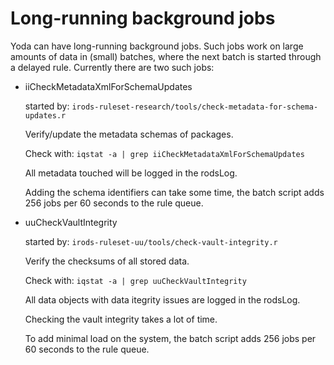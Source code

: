 # Long-running background jobs
Yoda can have long-running background jobs. Such jobs work on large amounts of
data in (small) batches, where the next batch is started through a delayed rule.
Currently there are two such jobs:

* iiCheckMetadataXmlForSchemaUpdates

  started by: `irods-ruleset-research/tools/check-metadata-for-schema-updates.r`

  Verify/update the metadata schemas of packages.

  Check with: `iqstat -a | grep iiCheckMetadataXmlForSchemaUpdates`

  All metadata touched will be logged in the rodsLog.

  Adding the schema identifiers can take some time, the batch script adds 256 jobs per 60 seconds to the rule queue.

* uuCheckVaultIntegrity

  started by: `irods-ruleset-uu/tools/check-vault-integrity.r`

  Verify the checksums of all stored data.

  Check with: `iqstat -a | grep uuCheckVaultIntegrity`

  All data objects with data itegrity issues are logged in the rodsLog.

  Checking the vault integrity takes a lot of time.

  To add minimal load on the system, the batch script adds 256 jobs per 60 seconds to the rule queue.

